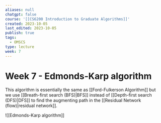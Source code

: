 ```yaml
---
aliases: null
chatgpt: false
course: '[[CS6200 Introduction to Graduate Algorithms]]'
created: 2023-10-05
last_edited: 2023-10-05
publish: true
tags:
  - OMSCS
type: lecture
week: 7
---
```

# Week 7 - Edmonds-Karp algorithm

This algorithm is essentially the same as [[Ford-Fulkerson Algorithm]] but we use [[Breath-first search (BFS)|BFS]] instead of [[Depth-first search (DFS)|DFS]] to find the augmenting path in the [[Residual Network (flow)|residual network]].

![[Edmonds-Karp algorithm]]
